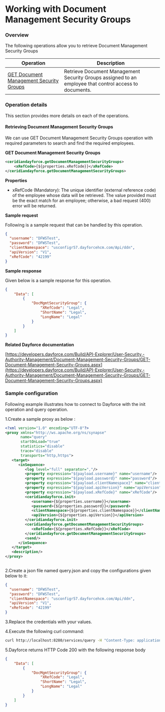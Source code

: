 # Working with Document Management Security Groups

### Overview 

The following operations allow you to retrieve Document Management Security Groups

| Operation | Description |
| ------------- |-------------|
|[GET Document Management Security Groups](#retrieving-document-management-security-groups)| Retrieve Document Management Security Groups assigned to an employee that control access to documents. |

### Operation details

This section provides more details on each of the operations.

#### Retrieving Document Management Security Groups
We can use GET Document Management Security Groups operation with required parameters to search and find the required employees.

**GET Document Management Security Groups**
```xml
<ceridiandayforce.getDocumentManagementSecurityGroups>
    <xRefCode>{${properties.xRefCode}}</xRefCode>
</ceridiandayforce.getDocumentManagementSecurityGroups>
```

**Properties**

* xRefCode (Mandatory): The unique identifier (external reference code) of the employee whose data will be retrieved. The value provided must be the exact match for an employee; otherwise, a bad request (400) error will be returned.

**Sample request**

Following is a sample request that can be handled by this operation.

```json
{
  "username": "DFWSTest",
  "password": "DFWSTest",
  "clientNamespace": "usconfigr57.dayforcehcm.com/Api/ddn",
  "apiVersion": "V1",
  "xRefCode": "42199"
}
```

**Sample response**

Given below is a sample response for this operation.

```json
{
    "Data": [
        {
            "DocMgmtSecurityGroup": {
                "XRefCode": "Legal",
                "ShortName": "Legal",
                "LongName": "Legal"
            }
        }
    ]
}
```

**Related Dayforce documentation**

[https://developers.dayforce.com/Build/API-Explorer/User-Security,-Authority-Management/Document-Management-Security-Groups/GET-Document-Management-Security-Groups.aspx](https://developers.dayforce.com/Build/API-Explorer/User-Security,-Authority-Management/Document-Management-Security-Groups/GET-Document-Management-Security-Groups.aspx)

### Sample configuration

Following example illustrates how to connect to Dayforce with the init operation and query operation.

1.Create a sample proxy as below :
```xml
<?xml version="1.0" encoding="UTF-8"?>
<proxy xmlns="http://ws.apache.org/ns/synapse"
       name="query"
       startOnLoad="true"
       statistics="disable"
       trace="disable"
       transports="http,https">
   <target>
      <inSequence>
         <log level="full" separator=","/>
         <property expression="${payload.username}" name="username"/>
         <property expression="${payload.password}" name="password"/>
         <property expression="${payload.clientNamespace}" name="clientNamespace"/>
         <property expression="${payload.apiVersion}" name="apiVersion"/>
         <property expression="${payload.xRefCode}" name="xRefCode"/>
         <ceridiandayforce.init>
            <username>{${properties.username}}</username>
            <password>{${properties.password}}</password>
            <clientNamespace>{${properties.clientNamespace}}</clientNamespace>
            <apiVersion>{${properties.apiVersion}}</apiVersion>
         </ceridiandayforce.init>
         <ceridiandayforce.getDocumentManagementSecurityGroups>
            <xRefCode>{${properties.xRefCode}}</xRefCode>
         </ceridiandayforce.getDocumentManagementSecurityGroups>
         <send/>
      </inSequence>
   </target>
   <description/>
</proxy>
                                
```

2.Create a json file named query.json and copy the configurations given below to it:

```json
{
  "username": "DFWSTest",
  "password": "DFWSTest",
  "clientNamespace": "usconfigr57.dayforcehcm.com/Api/ddn",
  "apiVersion": "V1",
  "xRefCode": "42199"
}
```
3.Replace the credentials with your values.

4.Execute the following curl command:

```bash
curl http://localhost:8280/services/query -H "Content-Type: application/json" -d @query.json
```
5.Dayforce returns HTTP Code 200 with  the following response body

```json
{
    "Data": [
        {
            "DocMgmtSecurityGroup": {
                "XRefCode": "Legal",
                "ShortName": "Legal",
                "LongName": "Legal"
            }
        }
    ]
}
```
